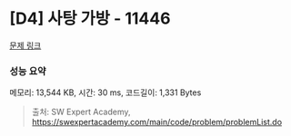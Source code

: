 # [D4] 사탕 가방 - 11446 

[문제 링크](https://swexpertacademy.com/main/code/problem/problemDetail.do?contestProbId=AXdHxTNqC2IDFAS5) 

### 성능 요약

메모리: 13,544 KB, 시간: 30 ms, 코드길이: 1,331 Bytes



> 출처: SW Expert Academy, https://swexpertacademy.com/main/code/problem/problemList.do